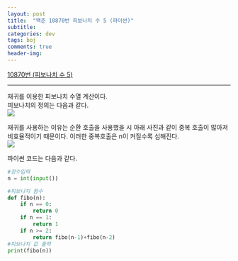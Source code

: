 ```yaml
---
layout: post
title:  "백준 10870번 피보나치 수 5 (파이썬)"
subtitle:   
categories: dev
tags: boj
comments: true
header-img: 
---
```

[10870번 (피보나치 수 5)](https://www.acmicpc.net/problem/10870)   

---
재귀를 이용한 피보나치 수열 계산이다.  
피보나치의 정의는 다음과 같다.  
<img src="https://ataraxiady.github.io/assets/img/dev/boj/10870_1.png">
  
재귀를 사용하는 이유는 순환 호출을 사용했을 시 아래 사진과 같이 중복 호출이 많아져 비효율적이기 때문이다. 이러한 중복호출은 n이 커질수록 심해진다.  
<img src="https://ataraxiady.github.io/assets/img/dev/boj/10870_2.png">
  
파이썬 코드는 다음과 같다.  
```python
#정수입력
n = int(input())

#피보나치 함수
def fibo(n):
    if n == 0:
        return 0
    if n == 1:
        return 1
    if n >= 2:
        return fibo(n-1)+fibo(n-2)
#피보나치 값 출력
print(fibo(n))
```